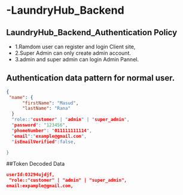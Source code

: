 # -LaundryHub_Backend

## LaundryHub_Backend_Authentication Policy

- 1.Ramdom user can register and login Client site,
- 2.Super Admin can only create admin account.
- 3.admin and super admin can login Admin Pannel.

## Authentication data pattern for normal user.

```json
{
 "name": {
      "firstName": "Masud",
      "lastName": "Rana"
  }
  "role::"customer" | "admin" | "super_admin",
  "password": "123456",
  "phoneNumber": "011111111114",
  "email":"example@gmail.com",
  "isEmailVerified":false,

}
```

##Token Decoded Data

```json
userId:03294ujdjf,
 "role::"customer" | "admin" | "super_admin",
email:expample@gmail.com,
```

